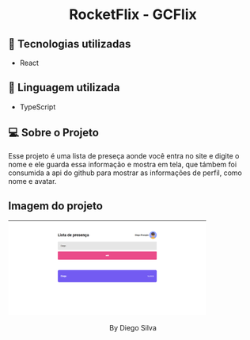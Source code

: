 <h1 align="center"> RocketFlix - GCFlix </h1>

## 🚀 Tecnologias utilizadas

- React

## 🚀 Linguagem utilizada

- TypeScript

## 💻 Sobre o Projeto

 Esse projeto é uma lista de preseça aonde você entra no site e digite o nome e ele guarda essa informação e mostra em tela, que támbem foi consumida a api do github para mostrar as informações de perfil, como nome e avatar.

 ## Imagem do projeto

<img alt="Image do projeto" title="Desktop" src="./assets-readme/image-1.png" width="400px" />
<br>

 <p align="center">By Diego Silva<p>   